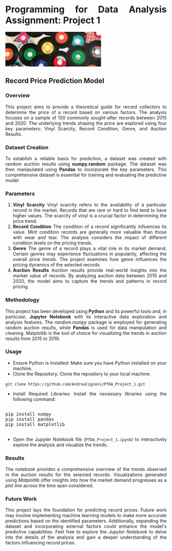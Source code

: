  <div align="justify">

# Programming for Data Analysis Assignment: Project 1
![Records](image-1.png)
## Record Price Prediction Model

### Overview
This project aims to provide a theoretical guide for record collectors to determine the price of a record based on various factors. The analysis focuses on a sample of 100 commonly sought-after records between 2015 and 2020. The underlying trends shaping the price are explored using four key parameters: Vinyl Scarcity, Record Condition, Genre, and Auction Results.
### Dataset Creation
To establish a reliable basis for prediction, a dataset was created with random auction results using **numpy.random** package. The dataset was then manipulated using **Pandas** to incorporate the key parameters. This comprehensive dataset is essential for training and evaluating the predictive model.
### Parameters
1. **Vinyl Scarcity**
Vinyl scarcity refers to the availability of a particular record in the market. Records that are rare or hard to find tend to have higher values. The scarcity of vinyl is a crucial factor in determining the price trend.
2. **Record Condition**
The condition of a record significantly influences its value. Mint condition records are generally more valuable than those with wear and tear. The analysis considers the impact of different condition levels on the pricing trends.
3. **Genre**
The genre of a record plays a vital role in its market demand. Certain genres may experience fluctuations in popularity, affecting the overall price trends. The project examines how genre influences the pricing dynamics of the selected records.
4. **Auction Results**
Auction results provide real-world insights into the market value of records. By analyzing auction data between 2015 and 2020, the model aims to capture the trends and patterns in record pricing.
### Methodology
This project has been developed using **Python** and its powerful tools and, in particular, **Jupyter Notebook** with its interactive data exploration and analysis features. The *random.numpy* package is employed for generating random auction results, while **Pandas** is used for data manipulation and cleaning. Matplotlib is the tool of choice for visualizing the trends in auction results from 2015 to 2019.
### Usage
* Ensure Python is Installed:
Make sure you have Python installed on your machine.
* Clone the Repository:
Clone the repository to your local machine:  

`git clone https://github.com/AndreaCignoni/PfDA_Project_1.git`
* Install Required Libraries:
Install the necessary libraries using the following command:
<pre>

pip install numpy
pip install pandas
pip install matplotlib

</pre>
* Open the Jupyter Notebook file (`PfDA_Project_1.ipynb`) to interactively explore the analysis and visualize the trends.
### Results
The notebook provides a comprehensive overview of the trends observed in the auction results for the selected records. Visualizations generated using *Matplotlib* offer insights into how the market demand progresses as a *plot line* across the time span considered.
### Future Work
This project lays the foundation for predicting record prices. Future work may involve implementing machine learning models to make more accurate predictions based on the identified parameters. Additionally, expanding the dataset and incorporating external factors could enhance the model's predictive capabilities.
Feel free to explore the *Jupyter Notebook* to delve into the details of the analysis and gain a deeper understanding of the factors influencing record prices.

 </div>